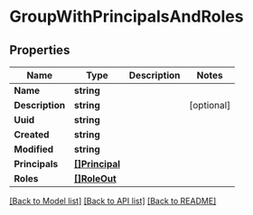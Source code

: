 # GroupWithPrincipalsAndRoles

## Properties

Name | Type | Description | Notes
------------ | ------------- | ------------- | -------------
**Name** | **string** |  | 
**Description** | **string** |  | [optional] 
**Uuid** | **string** |  | 
**Created** | **string** |  | 
**Modified** | **string** |  | 
**Principals** | [**[]Principal**](Principal.md) |  | 
**Roles** | [**[]RoleOut**](RoleOut.md) |  | 

[[Back to Model list]](../README.md#documentation-for-models) [[Back to API list]](../README.md#documentation-for-api-endpoints) [[Back to README]](../README.md)


